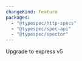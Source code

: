 ```yaml
---
changeKind: feature
packages:
  - "@typespec/http-specs"
  - "@typespec/spec-api"
  - "@typespec/spector"
---
```


Upgrade to express v5